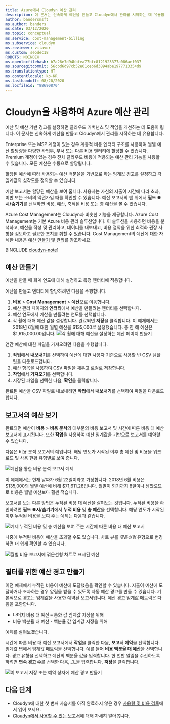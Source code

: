 ```yaml
---
title: Azure에서 Cloudyn 예산 관리
description: 이 문서는 신속하게 예산을 만들고 Cloudyn에서 관리를 시작하는 데 유용합니다.
author: bandersmsft
ms.author: banders
ms.date: 03/12/2020
ms.topic: conceptual
ms.service: cost-management-billing
ms.subservice: cloudyn
ms.reviewer: vitavor
ms.custom: seodec18
ROBOTS: NOINDEX
ms.openlocfilehash: b7a26e7d94bbfea77bfc8121923377a086aef037
ms.sourcegitcommit: 56cbd6d97cb52e61ceb6d3894abe1977713354d9
ms.translationtype: HT
ms.contentlocale: ko-KR
ms.lasthandoff: 08/20/2020
ms.locfileid: "88690870"
---
```

# <a name="manage-azure-budgets-with-cloudyn"></a>Cloudyn을 사용하여 Azure 예산 관리

예산 및 예산 기반 경고를 설정하면 클라우드 거버넌스 및 책임을 개선하는 데 도움이 됩니다. 이 문서는 신속하게 예산을 만들고 Cloudyn에서 관리를 시작하는 데 유용합니다.

Enterprise 또는 MSP 계정이 있는 경우 계층적 비용 엔터티 구조를 사용하여 월별 예산 할당량을 다양한 사업부, 부서 또는 다른 비용 엔터티에 할당할 수 있습니다. Premium 계정이 있는 경우 전체 클라우드 비용에 적용되는 예산 관리 기능을 사용할 수 있습니다. 모든 예산은 수동으로 할당됩니다.

할당된 예산에 따라 사용되는 예산 백분율을 기반으로 하는 임계값 경고를 설정하고 각 임계값의 심각도를 정의할 수 있습니다.

예산 보고서는 할당된 예산을 보여 줍니다. 사용자는 자신의 지출이 시간에 따라 초과, 미만 또는 소비의 액면가일 때를 확인할 수 있습니다. 예산 보고서의 맨 위에서 **필드 표시/숨기기**를 선택하면 비용, 예산, 축적된 비용 또는 총 예산을 볼 수 있습니다.

Azure Cost Management는 Cloudyn과 비슷한 기능을 제공합니다. Azure Cost Management는 기본 Azure 비용 관리 솔루션입니다. 이 솔루션을 사용하면 비용을 분석하고, 예산을 작성 및 관리하고, 데이터를 내보내고, 비용 절약을 위한 최적화 권장 사항을 검토하고 필요한 조치를 취할 수 있습니다. Cost Management의 예산에 대한 자세한 내용은 [예산 만들기 및 관리](../costs/tutorial-acm-create-budgets.md)를 참조하세요.

[!INCLUDE [cloudyn-note](../../../includes/cloudyn-note.md)]

## <a name="create-budgets"></a>예산 만들기

예산을 만들 때 회계 연도에 대해 설정하고 특정 엔터티에 적용합니다.

예산을 만들고 엔터티에 할당하려면 다음을 수행합니다.

1. **비용** &gt; **Cost Management** &gt; **예산**으로 이동합니다.
2. 예산 관리 페이지의 **엔터티**에서 예산을 만들려는 엔터티를 선택합니다.
3. 예산 연도에서 예산을 만들려는 연도를 선택합니다.
4. 각 월에 대해 예산 값을 설정합니다. 완료되면 **저장**을 클릭합니다.
이 예제에서는 2018년 6월에 대한 월별 예산을 $135,000로 설정했습니다. 총 한 해 예산은 $1,615,000.00입니다.
![각 월에 대해 예산을 설정하는 예산 페이지 만들기](./media/manage-budgets/set-budget.png)


연간 예산에 대한 파일을 가져오려면 다음을 수행합니다.

1. **작업**에서 **내보내기**를 선택하여 예산에 대한 사용자 기준으로 사용할 빈 CSV 템플릿을 다운로드합니다.
2. 예산 항목을 사용하여 CSV 파일을 채우고 로컬로 저장합니다.
3. **작업**에서 **가져오기**를 선택합니다.
4. 저장된 파일을 선택한 다음, **확인**을 클릭합니다.

완료된 예산을 CSV 파일로 내보내려면 **작업**에서 **내보내기**를 선택하여 파일을 다운로드합니다.

## <a name="view-budget-in-reports"></a>보고서의 예산 보기

완료되면 예산이 **비용** &gt; **비용 분석**의 대부분의 비용 보고서 및 시간에 따른 비용 대 예산 보고서에 표시됩니다. 또한 **작업**을 사용하여 예산 임계값을 기반으로 보고서를 예약할 수 있습니다.

다음은 비용 분석 보고서의 예입니다. 해당 연도가 시작된 이후 총 예산 및 비용을 워크로드 및 사용 현황 유형별로 보여 줍니다.

![예산을 통한 비용 분석 보고서 예제](./media/manage-budgets/cost-analysis-budget-example.png)

이 예제에서는 현재 날짜가 6월 22일이라고 가정합니다. 2018년 6월 비용은 $135,000의 월별 예산에 비해 $71,611.28입니다. 월말이 되기까지 8일이나 남았으므로 비용은 월별 예산보다 훨씬 적습니다.

보고서를 보는 다른 방법은 누적된 비용 대 예산을 살펴보는 것입니다. 누적된 비용을 확인하려면 **필드 표시/숨기기**에서 **누적 비용** 및 **총 예산**을 선택합니다. 해당 연도가 시작된 이후 누적된 비용을 보여 주는 예제는 다음과 같습니다.

![예제 누적된 비용 및 총 예산을 보여 주는 시간에 따른 비용 대 예산 보고서](./media/manage-budgets/accumulated-budget.png)

나중에 누적된 비용이 예산을 초과할 수도 있습니다. 차트 뷰를 _꺾은선형_ 유형으로 변경하면 더 쉽게 확인할 수 있습니다.

![월별 비용 보고서에 꺾은선형 차트로 표시된 예산](./media/manage-budgets/budget-line.png)

## <a name="create-budget-alerts-for-a-filter"></a>필터를 위한 예산 경고 만들기

이전 예제에서 누적된 비용이 예산에 도달했음을 확인할 수 있습니다. 지출이 예산에 도달하거나 초과하는 경우 알림을 받을 수 있도록 자동 예산 경고를 만들 수 있습니다. 기본적으로 경고는 임계값을 사용한 예약된 보고서입니다. 예산 경고 임계값 메트릭은 다음을 포함합니다.

- 나머지 비용 대 예산 – 통화 값 임계값 지정을 위해
- 비용 백분율 대 예산 - 백분율 값 임계값 지정을 위해

예제를 살펴보겠습니다.

시간에 따른 비용 대 예산 보고서에서 **작업**을 클릭한 다음, **보고서 예약**을 선택합니다. 임계값 탭에서 임계값 메트릭을 선택합니다. 예를 들어 **비용 백분율 대 예산**을 선택합니다. 경고 유형을 선택하고 예산의 백분율 값을 입력합니다. 한 번만 알림을 수신하도록 하려면 **연속 경고 수**를 선택한 다음, _1_을 입력합니다. **저장**을 클릭합니다.

![이 보고서 저장 또는 예약 상자에 예산 경고 만들기](./media/manage-budgets/budget-alert.png)

## <a name="next-steps"></a>다음 단계

- Cloudyn에 대한 첫 번째 자습서를 아직 완료하지 않은 경우 [사용량 및 비용 검토](tutorial-review-usage.md)에서 읽어 보세요.
- [Cloudyn에서 사용할 수 있는 보고서](use-reports.md)에 대해 자세히 알아봅니다.
